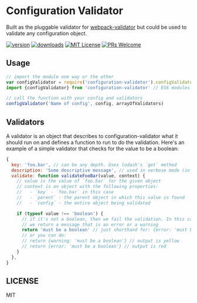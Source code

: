 # Configuration Validator

Built as the pluggable validator for [webpack-validator](https://github.com/kentcdodds/webpack-validator)
but could be used to validate any configuration object.

[![version](https://img.shields.io/npm/v/configuration-validator.svg?style=flat-square)](http://npm.im/configuration-validator)
[![downloads](https://img.shields.io/npm/dm/configuration-validator.svg?style=flat-square)](http://npm-stat.com/charts.html?package=configuration-validator)
[![MIT License](https://img.shields.io/npm/l/configuration-validator.svg?style=flat-square)](http://opensource.org/licenses/MIT)
[![PRs Welcome](https://img.shields.io/badge/prs-welcome-brightgreen.svg?style=flat-square)](http://makeapullrequest.com)

## Usage

```javascript
// import the module one way or the other
var configValidator = require('configuration-validator').configValidator // CommonJS
import {configValidator} from 'configuration-validator' // ES6 modules

// call the function with your config and validators
configValidator('Name of config', config, arrayOfValidators)
```

## Validators

A validator is an object that describes to configuration-validator what it should run on and
defines a function to run to do the validation. Here's an example of a simple validator that
checks for the value to be a boolean:

```javascript
{
  key: 'foo.bar', // can be any depth. Uses lodash's `get` method
  description: 'Some descriptive message', // used in verbose mode (in development)
  validate: function validateFooBar(value, context) {
    // value is the value of `foo.bar` for the given object
    // context is an object with the following properties:
    //   - `key` - `foo.bar` in this case
    //   - `parent` - the parent object in which this value is found
    //   - `config` - the entire object being validated

    if (typeof value !== 'boolean') {
      // if it's not a boolean, then we fail the validation. In this case
      // we return a message that is an error or a warning
      return 'must be a boolean' // just shorthand for: {error: 'must be a boolean'}
      // or you can do:
      // return {warning: 'must be a boolean'} // output is yellow
      // return {error: 'must be a boolean'} // output is red
    }
  },
}

```

## LICENSE

MIT

